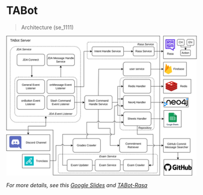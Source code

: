 # TABot

> Architecture (se_1111)

![TABot Architecture](./img/TABot-Architecture.jpg)

_For more details, see this [Google Slides](https://docs.google.com/presentation/d/1eSwC77d69H9-97XDnFJnla8TZ5eB-ugq0cNhJRazVdE/edit?usp=sharing) and [TABot-Rasa](https://github.com/sheng-kai-wang/TABot-Rasa)_